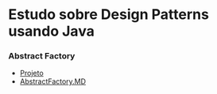 # Estudo sobre Design Patterns usando Java

### Abstract Factory
- [Projeto](https://github.com/angelozero/java-design-patterns/tree/master/abstractfactory)
- [AbstractFactory.MD](https://github.com/angelozero/java-design-patterns/blob/master/AbstractFactory.md)
